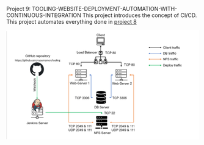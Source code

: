 Project 9: TOOLING-WEBSITE-DEPLOYMENT-AUTOMATION-WITH-CONTINUOUS-INTEGRATION
This project introduces the concept of CI/CD.
This project automates everything done in [project 8](https://github.com/NyerhovwoOnitcha/LOAD-BALANCER-SOLUTION-WITH-APACHE.git)



![Project9 Overview](./images/project%209.png)

